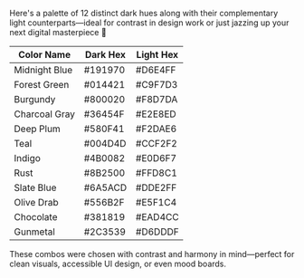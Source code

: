 Here's a palette of 12 distinct dark hues along with their complementary light counterparts—ideal for contrast in design work or just jazzing up your next digital masterpiece 🎨

| Color Name     | Dark Hex | Light Hex |
|----------------|----------|-----------|
| Midnight Blue  | #191970  | #D6E4FF   |
| Forest Green   | #014421  | #C9F7D3   |
| Burgundy       | #800020  | #F8D7DA   |
| Charcoal Gray  | #36454F  | #E2E8ED   |
| Deep Plum      | #580F41  | #F2DAE6   |
| Teal           | #004D4D  | #CCF2F2   |
| Indigo         | #4B0082  | #E0D6F7   |
| Rust           | #8B2500  | #FFD8C1   |
| Slate Blue     | #6A5ACD  | #DDE2FF   |
| Olive Drab     | #556B2F  | #E5F1C4   |
| Chocolate      | #381819  | #EAD4CC   |
| Gunmetal       | #2C3539  | #D6DDDF   |

These combos were chosen with contrast and harmony in mind—perfect for clean visuals, accessible UI design, or even mood boards.

